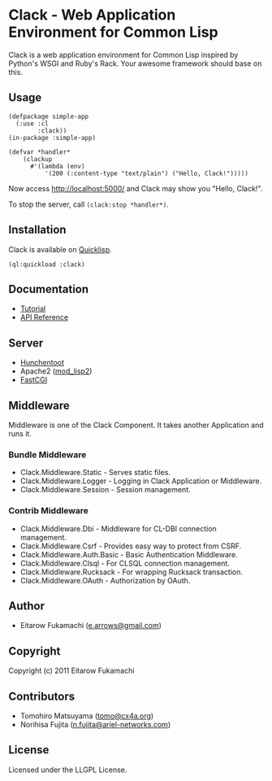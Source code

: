 # Clack - Web Application Environment for Common Lisp

Clack is a web application environment for Common Lisp inspired by Python's WSGI and Ruby's Rack. Your awesome framework should base on this.

## Usage

    (defpackage simple-app
      (:use :cl
            :clack))
    (in-package :simple-app)
    
    (defvar *handler*
        (clackup
          #'(lambda (env)
              '(200 (:content-type "text/plain") ("Hello, Clack!")))))

Now access [http://localhost:5000/](http://localhost:5000/) and Clack may show you "Hello, Clack!".

To stop the server, call `(clack:stop *handler*)`.

## Installation

Clack is available on [Quicklisp](http://www.quicklisp.org/beta/).

    (ql:quickload :clack)

## Documentation

- [Tutorial](http://clacklisp.org/tutorial/)
- [API Reference](http://clacklisp.org/doc/)

## Server

* [Hunchentoot](http://weitz.de/hunchentoot/)
* Apache2 ([mod_lisp2](http://www.fractalconcept.com/asp/69t3/sdataQvWkQvUi-GrHDM==/asdataQuvY9x3g$ecX))
* [FastCGI](http://www.fastcgi.com/)

## Middleware

Middleware is one of the Clack Component. It takes another Application and runs it.

### Bundle Middleware

* Clack.Middleware.Static - Serves static files.
* Clack.Middleware.Logger - Logging in Clack Application or Middleware.
* Clack.Middleware.Session - Session management.

### Contrib Middleware

* Clack.Middleware.Dbi - Middleware for CL-DBI connection management.
* Clack.Middleware.Csrf - Provides easy way to protect from CSRF.
* Clack.Middleware.Auth.Basic - Basic Authentication Middleware.
* Clack.Middleware.Clsql - For CLSQL connection management.
* Clack.Middleware.Rucksack - For wrapping Rucksack transaction.
* Clack.Middleware.OAuth - Authorization by OAuth.

## Author

* Eitarow Fukamachi (e.arrows@gmail.com)

## Copyright

Copyright (c) 2011 Eitarow Fukamachi

## Contributors

* Tomohiro Matsuyama (tomo@cx4a.org)
* Norihisa Fujita (n.fujita@ariel-networks.com)

## License

Licensed under the LLGPL License.
